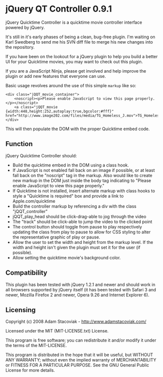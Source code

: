 jQuery QT Controller 0.9.1
======================================

jQuery Quicktime Controller is a quicktime movie controller interface powered by jQuery.

It's still in it's early phases of being a clean, bug-free plugin. I'm waiting on Karl Swedberg to send me his SVN diff file to merge his new changes into the repository.

If you have been on the lookout for a jQuery plugin to help you build a better UI for your Quicktime movies, you may want to check out this plugin.

If you are a JavaScript Ninja, please get involved and help improve the plugin or add new features that everyone can use.


Basic usage revolves around the use of this simple `markup` like so:

	<div class="jQQT_movie_container">
		<noscript><p>Please enable JavaScript to view this page properly.</p></noscript>
		<a class="jQQT_movie {width:448,height:252,autoplay:true,bgcolor:#fff}" href="http://www.image202.com/files/media/TG_Homeless_J.mov">TG_Homeless_J.mov</a>
	</div>

This will then populate the DOM with the proper Quicktime embed code.

Function
---------

jQuery Quicktime Controller should:

* Build the quicktime embed in the DOM using a class hook.
* If JavaScript is not enabled fall back on an image if possible, or at least fall back on the "noscript" tag in the markup. Also would like to create new markup in the DOM just inside the body tag indicating to "Please enable JavaScript to view this page properly."
* If Quicktime is not installed, insert alternate markup with class hooks to style a "Quicktime is required" box and provide a link to Apple.com/quicktime
* Build the controller markup by referencing a div with the class "jQQT_controller"
* jQQT_play_head should be click-drag-able to jog through the video
* The "track" should be click-able to jump the video to the clicked point
* The control button should toggle from pause to play respectively updating the class from play to pause to allow for CSS styling to alter the representative graphic of play or pause.
* Allow the user to set the width and height from the markup level. If the width and height isn't given the plugin must set it for the user (if possible).
* Allow setting the quicktime movie's background color.

Compatibility
-------------

This plugin has been tested with jQuery 1.2.1 and newer and should work in all browsers supported by jQuery itself (it has been tested with Safari 3 and newer, Mozilla Firefox 2 and newer, Opera 9.26 and Internet Explorer 6).

Licensing
---------

Copyright (c) 2008 Adam Stacoviak - http://www.adamstacoviak.com/

Licensed under the MIT (MIT-LICENSE.txt) License.

This program is free software; you can redistribute it and/or modify
it under the terms of the MIT-LICENSE.

This program is distributed in the hope that it will be useful,
but WITHOUT ANY WARRANTY; without even the implied warranty of
MERCHANTABILITY or FITNESS FOR A PARTICULAR PURPOSE.  See the
GNU General Public License for more details.